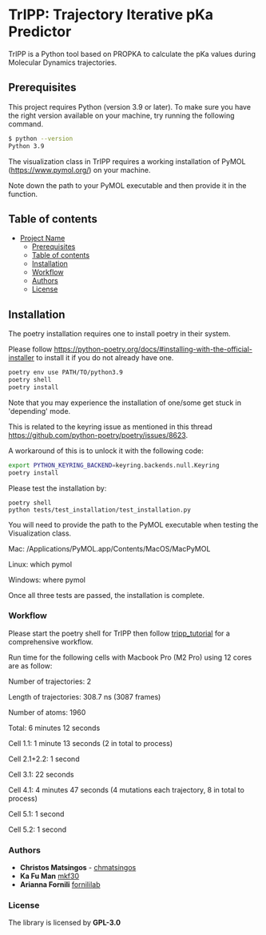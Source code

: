# TrIPP: Trajectory Iterative pKa Predictor


TrIPP is a Python tool based on PROPKA to calculate the pKa values during Molecular Dynamics trajectories. 

## Prerequisites

This project requires Python (version 3.9 or later). To make sure you have the right version available on your machine, try running the following command. 

```sh
$ python --version
Python 3.9
```

The visualization class in TrIPP requires a working installation of PyMOL (https://www.pymol.org/) on your machine.

Note down the path to your PyMOL executable and then provide it in the function.

## Table of contents

- [Project Name](#project-name)
  - [Prerequisites](#prerequisites)
  - [Table of contents](#table-of-contents)
  - [Installation](#installation)
  - [Workflow](#workflow)
  - [Authors](#authors)
  - [License](#license)

## Installation
The poetry installation requires one to install poetry in their system.

Please follow https://python-poetry.org/docs/#installing-with-the-official-installer to install it if you do not already have one.
```sh
poetry env use PATH/TO/python3.9
poetry shell
poetry install 
```

Note that you may experience the installation of one/some get stuck in 'depending' mode.

This is related to the keyring issue as mentioned in this thread https://github.com/python-poetry/poetry/issues/8623.

A workaround of this is to unlock it with the following code: 
```sh
export PYTHON_KEYRING_BACKEND=keyring.backends.null.Keyring
poetry install
```

Please test the installation by:
```
poetry shell
python tests/test_installation/test_installation.py
```
You will need to provide the path to the PyMOL executable when testing the Visualization class.

Mac: /Applications/PyMOL.app/Contents/MacOS/MacPyMOL

Linux: which pymol

Windows: where pymol

Once all three tests are passed, the installation is complete.

### Workflow

Please start the poetry shell for TrIPP then follow [tripp_tutorial](tutorial/tripp_tutorial.ipynb) for a comprehensive workflow.

Run time for the following cells with Macbook Pro (M2 Pro) using 12 cores are as follow:

Number of trajectories: 2

Length of trajectories: 308.7 ns (3087 frames)

Number of atoms: 1960

Total: 6 minutes 12 seconds

Cell 1.1: 1 minute 13 seconds (2 in total to process)

Cell 2.1+2.2: 1 second

Cell 3.1: 22 seconds

Cell 4.1: 4 minutes 47 seconds (4 mutations each trajectory, 8 in total to process)

Cell 5.1: 1 second

Cell 5.2: 1 second
### Authors

* **Christos Matsingos** - [chmatsingos](https://github.com/chmatsingos)
* **Ka Fu Man** [mkf30](https://github.com/mkf30)
* **Arianna Fornili** [fornililab](https://github.com/fornililab)

### License

The library is licensed by **GPL-3.0**

